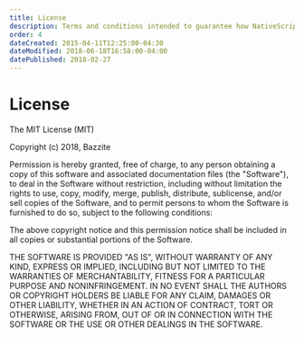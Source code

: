 ```yaml
---
title: License
description: Terms and conditions intended to guarantee how NativeScript Vibrate must be used, modified and/or shared.
order: 4
dateCreated: 2015-04-11T12:25:00-04:30
dateModified: 2018-06-18T16:58:00-04:00
datePublished: 2018-02-27
---
```


# License

The MIT License (MIT)

Copyright (c) 2018, Bazzite

Permission is hereby granted, free of charge, to any person obtaining a copy of this software and associated documentation files (the "Software"), to deal in the Software without restriction, including without limitation the rights to use, copy, modify, merge, publish, distribute, sublicense, and/or sell copies of the Software, and to permit persons to whom the Software is furnished to do so, subject to the following conditions:

The above copyright notice and this permission notice shall be included in all copies or substantial portions of the Software.

THE SOFTWARE IS PROVIDED "AS IS", WITHOUT WARRANTY OF ANY KIND, EXPRESS OR IMPLIED, INCLUDING BUT NOT LIMITED TO THE WARRANTIES OF MERCHANTABILITY, FITNESS FOR A PARTICULAR PURPOSE AND NONINFRINGEMENT. IN NO EVENT SHALL THE AUTHORS OR COPYRIGHT HOLDERS BE LIABLE FOR ANY CLAIM, DAMAGES OR OTHER LIABILITY, WHETHER IN AN ACTION OF CONTRACT, TORT OR OTHERWISE, ARISING FROM, OUT OF OR IN CONNECTION WITH THE SOFTWARE OR THE USE OR OTHER DEALINGS IN THE SOFTWARE.
